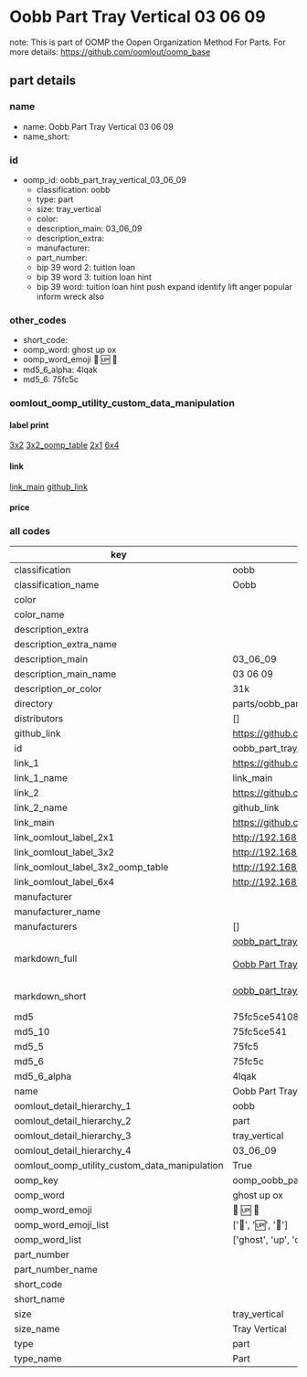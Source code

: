 # Oobb Part Tray Vertical 03 06 09  

note: This is part of OOMP the Oopen Organization Method For Parts. For more details: https://github.com/oomlout/oomp_base

##  part details





### name
* name: Oobb Part Tray Vertical 03 06 09
* name_short: 
### id
* oomp_id: oobb_part_tray_vertical_03_06_09
  * classification: oobb
  * type: part
  * size: tray_vertical
  * color: 
  * description_main: 03_06_09
  * description_extra: 
  * manufacturer: 
  * part_number: 
  * bip 39 word 2: tuition loan
  * bip 39 word 3: tuition loan hint
  * bip 39 word: tuition loan hint push expand identify lift anger popular inform wreck also

### other_codes
* short_code: 
* oomp_word: ghost up ox
* oomp_word_emoji :ghost: :up: :ox:
* md5_6_alpha: 4lqak
* md5_6: 75fc5c






### oomlout_oomp_utility_custom_data_manipulation
#### label print
[3x2](http://192.168.1.245:1112/?label=oomp%204lqak)
[3x2_oomp_table](http://192.168.1.107:1112/?label=oomp%204lqak)
[2x1](http://192.168.1.242:1112/?label=oomp%204lqak)
[6x4](http://192.168.1.55:1112/?label=oomp%204lqak)    

#### link

[link_main](https://github.com/oomlout/oomlout_oomp_current_version_messy/tree/main/parts/oobb_part_tray_vertical_03_06_09) [github_link](https://github.com/oomlout/oomlout_oomp_part_src/tree/main/parts/oobb_part_tray_vertical_03_06_09)                             

#### price







### all codes 
| key | value |  
| --- | --- |  
| classification | oobb |  
| classification_name | Oobb |  
| color |  |  
| color_name |  |  
| description_extra |  |  
| description_extra_name |  |  
| description_main | 03_06_09 |  
| description_main_name | 03 06 09 |  
| description_or_color | 31k |  
| directory | parts/oobb_part_tray_vertical_03_06_09 |  
| distributors | [] |  
| github_link | https://github.com/oomlout/oomlout_oomp_part_src/tree/main/parts/oobb_part_tray_vertical_03_06_09 |  
| id | oobb_part_tray_vertical_03_06_09 |  
| link_1 | https://github.com/oomlout/oomlout_oomp_current_version_messy/tree/main/parts/oobb_part_tray_vertical_03_06_09 |  
| link_1_name | link_main |  
| link_2 | https://github.com/oomlout/oomlout_oomp_part_src/tree/main/parts/oobb_part_tray_vertical_03_06_09 |  
| link_2_name | github_link |  
| link_main | https://github.com/oomlout/oomlout_oomp_current_version_messy/tree/main/parts/oobb_part_tray_vertical_03_06_09 |  
| link_oomlout_label_2x1 | http://192.168.1.242:1112/?label=oomp%204lqak |  
| link_oomlout_label_3x2 | http://192.168.1.245:1112/?label=oomp%204lqak |  
| link_oomlout_label_3x2_oomp_table | http://192.168.1.107:1112/?label=oomp%204lqak |  
| link_oomlout_label_6x4 | http://192.168.1.55:1112/?label=oomp%204lqak |  
| manufacturer |  |  
| manufacturer_name |  |  
| manufacturers | [] |  
| markdown_full | [oobb_part_tray_vertical_03_06_09](https://github.com/oomlout/oomlout_oomp_current_version_messy/tree/main/parts/oobb_part_tray_vertical_03_06_09)<br>[](https://github.com/oomlout/oomlout_oomp_current_version_messy/tree/main/parts/oobb_part_tray_vertical_03_06_09)<br>[Oobb Part Tray Vertical 03 06 09](https://github.com/oomlout/oomlout_oomp_current_version_messy/tree/main/parts/oobb_part_tray_vertical_03_06_09)<br><br> |  
| markdown_short | [oobb_part_tray_vertical_03_06_09](https://github.com/oomlout/oomlout_oomp_current_version_messy/tree/main/parts/oobb_part_tray_vertical_03_06_09)<br><br> |  
| md5 | 75fc5ce54108b02dc2281aead7a0c751 |  
| md5_10 | 75fc5ce541 |  
| md5_5 | 75fc5 |  
| md5_6 | 75fc5c |  
| md5_6_alpha | 4lqak |  
| name | Oobb Part Tray Vertical 03 06 09 |  
| oomlout_detail_hierarchy_1 | oobb |  
| oomlout_detail_hierarchy_2 | part |  
| oomlout_detail_hierarchy_3 | tray_vertical |  
| oomlout_detail_hierarchy_4 | 03_06_09 |  
| oomlout_oomp_utility_custom_data_manipulation | True |  
| oomp_key | oomp_oobb_part_tray_vertical_03_06_09 |  
| oomp_word | ghost up ox |  
| oomp_word_emoji | :ghost: :up: :ox: |  
| oomp_word_emoji_list | [':ghost:', ':up:', ':ox:'] |  
| oomp_word_list | ['ghost', 'up', 'ox'] |  
| part_number |  |  
| part_number_name |  |  
| short_code |  |  
| short_name |  |  
| size | tray_vertical |  
| size_name | Tray Vertical |  
| type | part |  
| type_name | Part |  
